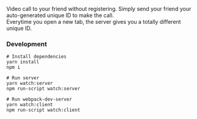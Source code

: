   
Video call to your friend without registering.
Simply send your friend your auto-generated unique ID to make the call.  
Everytime you open a new tab, the server gives you a totally different unique ID.

### Development

```
# Install dependencies
yarn install
npm i

# Run server
yarn watch:server
npm run-script watch:server

# Run webpack-dev-server
yarn watch:client
npm run-script watch:client

```

```

```
